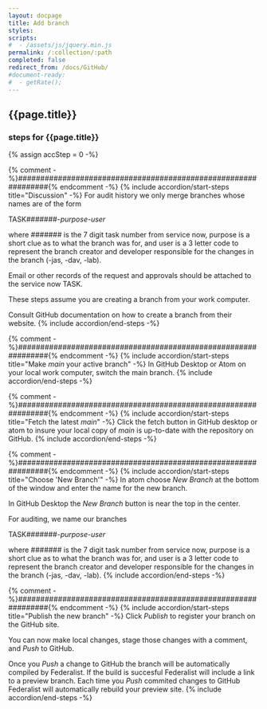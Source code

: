 ```yaml
---
layout: docpage
title: Add branch
styles:
scripts:
#  - /assets/js/jquery.min.js
permalink: /:collection/:path
completed: false
redirect_from: /docs/GitHub/
#document-ready:
#  - getRate();
---
```


## {{page.title}}


<h3 class="usa-sr-only">steps for {{page.title}}</h3>
{% assign accStep = 0 -%}

{% comment -%}###############################################################{% endcomment -%}
{% include accordion/start-steps title="Discussion" -%}
For audit history we only merge branches whose names are of the form

TASK#######-*purpose-user*

where ####### is the 7 digit task number from service now, purpose is a short clue as to what the branch was for, and user is a 3 letter code to represent the branch creator and developer responsible for the changes in the branch (-jas, -dav, -lab).

Email or other records of the request and approvals should be attached to the service now TASK.

These steps assume you are creating a branch from your work computer.

Consult GitHub documentation on how to create a branch from their website.
{% include accordion/end-steps -%}


{% comment -%}###############################################################{% endcomment -%}
{% include accordion/start-steps title="Make <i>main</i> your active branch" -%}
In GitHub Desktop or Atom on your local work computer, switch the main branch.
{% include accordion/end-steps -%}


{% comment -%}###############################################################{% endcomment -%}
{% include accordion/start-steps title="Fetch the latest <i>main</i>" -%}
Click the fetch button in GitHub desktop or atom to insure your local copy of *main* is up-to-date with the repository on GitHub.
{% include accordion/end-steps -%}


{% comment -%}###############################################################{% endcomment -%}
{% include accordion/start-steps title="Choose 'New Branch'" -%}
In atom choose *New Branch* at the bottom of the window and enter the name for the new branch.

In GitHub Desktop the *New Branch* button is near the top in the center.

For auditing, we name our branches

TASK#######-*purpose-user*

where ####### is the 7 digit task number from service now, purpose is a short clue as to what the branch was for, and user is a 3 letter code to represent the branch creator and developer responsible for the changes in the branch (-jas, -dav, -lab).
{% include accordion/end-steps -%}


{% comment -%}###############################################################{% endcomment -%}
{% include accordion/start-steps title="Publish the new branch" -%}
Click *Publish* to register your branch on the GitHub site.

You can now make local changes, stage those changes with a comment, and *Push* to GitHub.

Once you *Push* a change to GitHub the branch will be automatically compiled by Federalist.  If the build is succesful Federalist will include a link to a preview branch.  Each time you *Push* commited changes to GitHub Federalist will automatically rebuild your preview site.
{% include accordion/end-steps -%}
